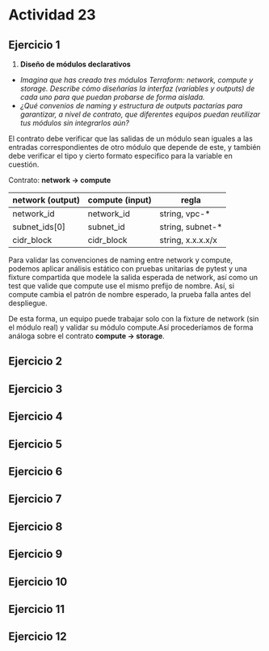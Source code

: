 # Actividad 23

## Ejercicio 1

1. **Diseño de módulos declarativos**

- _Imagina que has creado tres módulos Terraform: network, compute y storage. Describe cómo diseñarías la interfaz (variables y outputs) de cada uno para que puedan probarse de forma aislada._
- _¿Qué convenios de naming y estructura de outputs pactarías para garantizar, a nivel de contrato, que diferentes equipos puedan reutilizar tus módulos sin integrarlos aún?_

El contrato debe verificar que las salidas de un módulo sean iguales a las entradas correspondientes de otro módulo que depende de este, y también debe verificar el tipo y cierto formato especifico para la variable en cuestión.

Contrato: **network -> compute**

| network (output) | compute (input) | regla |
| - | - | - |
| network_id | network_id | string, vpc-* |
| subnet_ids[0] | subnet_id | string, subnet-* |
| cidr_block | cidr_block | string, x.x.x.x/x |

Para validar las convenciones de naming entre network y compute, podemos aplicar análisis estático con pruebas unitarias de pytest y una fixture compartida que modele la salida esperada de network, así como un test que valide que compute use el mismo prefijo de nombre. Así, si compute cambia el patrón de nombre esperado, la prueba falla antes del despliegue.

De esta forma, un equipo puede trabajar solo con la fixture de network (sin el módulo real) y validar su módulo compute.Así procederíamos de forma análoga sobre el contrato **compute -> storage**.

## Ejercicio 2

## Ejercicio 3

## Ejercicio 4

## Ejercicio 5

## Ejercicio 6

## Ejercicio 7

## Ejercicio 8

## Ejercicio 9

## Ejercicio 10

## Ejercicio 11

## Ejercicio 12

